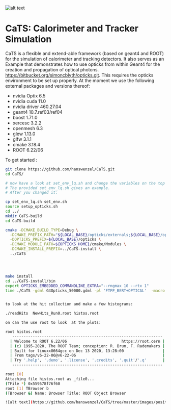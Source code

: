 ![alt text](https://github.com/hanswenzel/CaTS/tree/master/images/CaTS.png)
# CaTS: Calorimeter and Tracker Simulation

CaTS is a flexible and extend-able framework (based on geant4 and ROOT)
for the simulation of calorimeter and tracking detectors. 
It also serves as an Example that demonstrates how to use opticks
from within Geant4 for the creation and propagation of optical photons.
https://bitbucket.org/simoncblyth/opticks.git.
This requires the opticks environment to be set up properly.  At the moment we
use the following external packages and versions thereof:  

- nvidia Optix 6.5
- nvidia cuda 11.0
- nvidia driver 460.27.04
- geant4 10.7.ref03/ref04 
- boost 1.71.0
- xercesc 3.2.2
- openmesh 6.3
- glew 1.13.0
- glfw 3.1.1
- cmake 3.18.4
- ROOT 6.22/06

To get started : 

```bash
git clone https://github.com/hanswenzel/CaTS.git
cd CaTS/

# now have a look at set_env_lq.sh and change the variables on the top to point to the opticks installation you want to use and change it accordingly.
# The provided set_env_lq.sh gives an example.
# After you changed it:

cp set_env_lq.sh set_env.sh
source setup_opticks.sh 
cd ../
mkdir CaTS-build
cd CaTS-build

cmake -DCMAKE_BUILD_TYPE=Debug \
  -DCMAKE_PREFIX_PATH="${LOCAL_BASE}/opticks/externals;${LOCAL_BASE}/opticks" \
  -DOPTICKS_PREFIX=${LOCAL_BASE}/opticks \
  -DCMAKE_MODULE_PATH=${OPTICKS_HOME}/cmake/Modules \
  -DCMAKE_INSTALL_PREFIX=../CaTS-install \
  ../CaTS




make install
cd ../CaTS-install/bin
export OPTICKS_EMBEDDED_COMMANDLINE_EXTRA="--rngmax 10 --rtx 1"
time ./CaTS -gdml G4Opticks_50000.gdml -pl 'FTFP_BERT+OPTICAL'  -macro timeout.mac


to look at the hit collection and make a few histograms:

./readHits  NewHits_Run0.root histos.root

on can the use root to look  at the plots:

root histos.root
   ------------------------------------------------------------------
  | Welcome to ROOT 6.22/06                        https://root.cern |
  | (c) 1995-2020, The ROOT Team; conception: R. Brun, F. Rademakers |
  | Built for linuxx8664gcc on Dec 13 2020, 13:28:00                 |
  | From tags/v6-22-06@v6-22-06                                      |
  | Try '.help', '.demo', '.license', '.credits', '.quit'/'.q'       |
   ------------------------------------------------------------------

root [0] 
Attaching file histos.root as _file0...
(TFile *) 0x559578f76f60
root [1] TBrowser b
(TBrowser &) Name: Browser Title: ROOT Object Browser

![alt text](https://github.com/hanswenzel/CaTS/tree/master/images/position.png)

```
